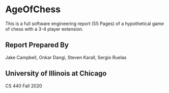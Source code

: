 # AgeOfChess
This is a full software engineering report (55 Pages) of a hypothetical game of chess with a 3-4 player extension.
## Report Prepared By
Jake Campbell, Onkar Dangi, Steven Karall, Sergio Ruelas

## University of Illinois at Chicago
CS 440 Fall 2020
